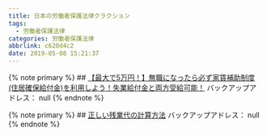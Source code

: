 ```yaml
---
title: 日本の労働者保護法律クラクション
tags:
  - 労働者保護法律
categories: 労働者保護法律
abbrlink: c620d4c2
date: 2019-05-08 15:21:37
---
```

{% note primary %}
    ## [【最大で5万円！】無職になったら必ず家賃補助制度(住居確保給付金)を利用しよう！失業給付金と両方受給可能！](https://shachiku.org/archives/255)
    バックアップアドレス： null
{% endnote %}<!--more-->



{% note primary %}
    ## [正しい残業代の計算方法](https://ten-navi.com/hacks/article-11-9636)
    バックアップアドレス： null
{% endnote %}